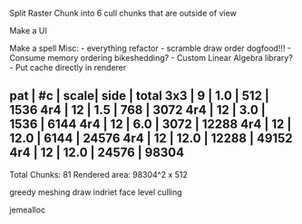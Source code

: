 Split Raster Chunk into 6
cull chunks that are outside of view

Make a UI

Make a spell
Misc:
    - everything refactor
    - scramble draw order dogfood!!!
    - Consume memory ordering bikeshedding?
    - Custom Linear Algebra library?
    - Put cache directly in renderer

pat | #c | scale| side  | total
3x3 | 9  | 1.0  | 512   | 1536
4r4 | 12 | 1.5  | 768   | 3072 
4r4 | 12 | 3.0  | 1536  | 6144 
4r4 | 12 | 6.0  | 3072  | 12288
4r4 | 12 | 12.0 | 6144  | 24576
4r4 | 12 | 12.0 | 12288 | 49152
4r4 | 12 | 12.0 | 24576 | 98304
-------------------------------
Total Chunks: 81
Rendered area: 98304^2 x 512 

greedy meshing
draw indriet
face level culling

jemealloc